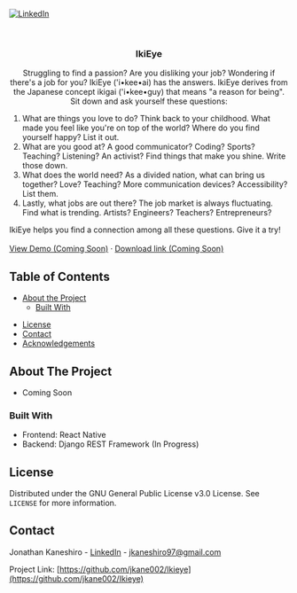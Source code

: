 <!-- PROJECT SHIELDS -->
<!--
*** I'm using markdown "reference style" links for readability.
*** Reference links are enclosed in brackets [ ] instead of parentheses ( ).
*** See the bottom of this document for the declaration of the reference variables
*** for contributors-url, forks-url, etc. This is an optional, concise syntax you may use.
*** https://www.markdownguide.org/basic-syntax/#reference-style-links
-->
<!-- [![Contributors][contributors-shield]][contributors-url] -->
<!-- [![Forks][forks-shield]][forks-url] -->
<!-- [![Stargazers][stars-shield]][stars-url] -->
<!-- [![Issues][issues-shield]][issues-url] -->
<!-- [![License][license-shield]][license-url] -->
[![LinkedIn][linkedin-shield]][linkedin-url]



<!-- PROJECT LOGO -->
<br />
<p align="center">
<!--   <a href="https://github.com/jkane002/Ikieye">
    <img src="images/logo.png" alt="Logo" width="80" height="80">
  </a> -->

  <h3 align="center">IkiEye</h3>

  <p align="center">
    Struggling to find a passion? Are you disliking your job? Wondering if there's a job for you? IkiEye ('i•kee•ai) has the answers. IkiEye derives from the Japanese concept ikigai ('i•kee•guy) that means "a reason for being". Sit down and ask yourself these questions:
    <ol>
      <li>What are things you love to do? Think back to your childhood. What made you feel like you're on top of the world? Where do you find yourself happy? List it out.
      </li>
      <li>What are you good at? A good communicator? Coding? Sports? Teaching? Listening? An activist? Find things that make you shine. Write those down.
      </li>
      <li>What does the world need? As a divided nation, what can bring us together? Love? Teaching? More communication devices? Accessibility? List them.
      </li>
      <li>Lastly, what jobs are out there? The job market is always fluctuating. Find what is trending. Artists? Engineers? Teachers? Entrepreneurs?
      </li>
    </ol> 
    IkiEye helps you find a connection among all these questions. Give it a try!
    <br />
    <br />
    <a href="https://github.com/jkane002/Ikieye">View Demo (Coming Soon)</a>
    ·
    <a href="https://github.com/jkane002/Ikieye">Download link (Coming Soon)</a>
  </p>
</p>



<!-- TABLE OF CONTENTS -->
## Table of Contents

* [About the Project](#about-the-project)
  * [Built With](#built-with)
<!-- * [Getting Started](#getting-started) -->
  <!-- * [Prerequisites](#prerequisites) -->
  <!-- * [Installation](#installation) -->
<!-- * [Usage](#usage)
* [Roadmap](#roadmap)
* [Contributing](#contributing) -->
* [License](#license)
* [Contact](#contact)
* [Acknowledgements](#acknowledgements)



<!-- ABOUT THE PROJECT -->
## About The Project

* Coming Soon

<!-- [![Product Name Screen Shot][product-screenshot]](https://example.com) -->



### Built With

* Frontend: React Native
* Backend: Django REST Framework (In Progress)
<!-- * []()
* []() -->



<!-- GETTING STARTED -->
<!-- ## Getting Started

To get a local copy up and running follow these simple steps.

### Prerequisites

This is an example of how to list things you need to use the software and how to install them.
* npm
```sh
npm install npm@latest -g
``` -->
<!-- 
### Installation

1. Clone the repo
```sh
git clone https://github.com/jkane002/Ikieye.git
```
2. Install NPM packages
```sh
npm install
```
 -->


<!-- USAGE EXAMPLES -->
<!-- ## Usage

Use this space to show useful examples of how a project can be used. Additional screenshots, code examples and demos work well in this space. You may also link to more resources.

_For more examples, please refer to the [Documentation](https://example.com)_

 -->

<!-- ROADMAP -->
<!-- ## Roadmap

See the [open issues](https://github.com/jkane002/Ikieye/issues) for a list of proposed features (and known issues).



 -->

<!-- LICENSE -->
## License

Distributed under the GNU General Public License v3.0 License. See `LICENSE` for more information.



<!-- CONTACT -->
## Contact

Jonathan Kaneshiro - [LinkedIn](https://www.linkedin.com/in/jkaneshiro) - jkaneshiro97@gmail.com

Project Link: [https://github.com/jkane002/Ikieye](https://github.com/jkane002/Ikieye)



<!-- MARKDOWN LINKS & IMAGES -->
<!-- https://www.markdownguide.org/basic-syntax/#reference-style-links -->
[contributors-shield]: https://img.shields.io/github/contributors/jkane002/repo.svg?style=flat-square
[contributors-url]: https://github.com/jkane002/repo/graphs/contributors
[forks-shield]: https://img.shields.io/github/forks/jkane002/repo.svg?style=flat-square
[forks-url]: https://github.com/jkane002/repo/network/members
[stars-shield]: https://img.shields.io/github/stars/jkane002/repo.svg?style=flat-square
[stars-url]: https://github.com/jkane002/repo/stargazers
[issues-shield]: https://img.shields.io/github/issues/jkane002/repo.svg?style=flat-square
[issues-url]: https://github.com/jkane002/repo/issues
[license-shield]: https://img.shields.io/github/license/jkane002/repo.svg?style=flat-square
[license-url]: https://github.com/jkane002/repo/blob/master/LICENSE
[linkedin-shield]: https://img.shields.io/badge/-LinkedIn-black.svg?style=flat-square&logo=linkedin&colorB=555
[linkedin-url]: https://linkedin.com/in/jkaneshiro
[product-screenshot]: images/screenshot.png
